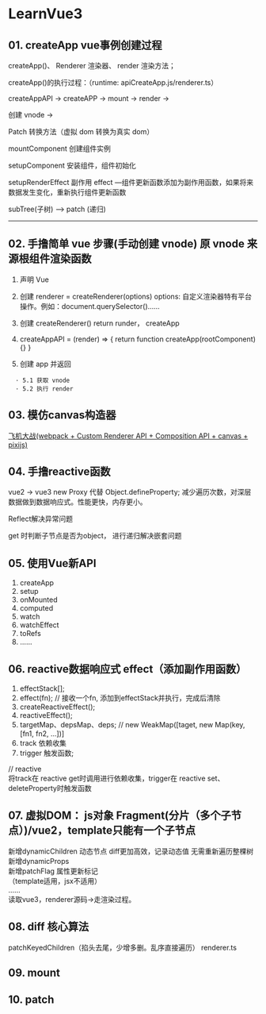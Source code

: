 # LearnVue3

## 01. createApp vue事例创建过程
createApp()、 Renderer 渲染器、 render 渲染方法；  

createApp()的执行过程：（runtime: apiCreateApp.js/renderer.ts）  

createAppAPI -> createAPP  -> mount ->  render ->  

创建 vnode ->

Patch 转换方法（虚拟 dom 转换为真实 dom） 

mountComponent 创建组件实例 

setupComponent 安装组件，组件初始化 

setupRenderEffect 副作用 effect —组件更新函数添加为副作用函数，如果将来数据发生变化，重新执行组件更新函数  

subTree(子树) —> patch (递归)

------------------

## 02. 手撸简单 vue 步骤(手动创建 vnode) 原 vnode 来源根组件渲染函数

1. 声明 Vue  

2. 创建 renderer = createRenderer(options) options: 自定义渲染器特有平台操作。例如：document.querySelector()……  

3. 创建 createRenderer() return runder， createApp  

4. createAppAPI = (render) => { return function createApp(rootComponent){} }  

5. 创建 app 并返回  

```
  · 5.1 获取 vnode  
  · 5.2 执行 render
```
## 03. 模仿canvas构造器
[飞机大战(webpack + Custom Renderer API + Composition API + canvas + pixijs)](play-plane/README.md)

## 04. 手撸reactive函数
  vue2 -> vue3 new Proxy 代替 Object.defineProperty; 减少遍历次数，对深层数据做到数据响应式。性能更快，内存更小。  

  Reflect解决异常问题  

  get 时判断子节点是否为object， 进行递归解决嵌套问题  

## 05. 使用Vue新API
1. createApp
2. setup
3. onMounted
4. computed
5. watch
6. watchEffect
7. toRefs
8. ......

## 06. reactive数据响应式 effect（添加副作用函数）
1. effectStack[];
2. effect(fn); // 接收一个fn, 添加到effectStack并执行，完成后清除
3. createReactiveEffect();
4. reactiveEffect();
5. targetMap、depsMap、deps; // new WeakMap([taget, new Map(key, [fn1, fn2, ...])]
6. track 依赖收集
7. trigger 触发函数;

// reactive  
将track在 reactive get时调用进行依赖收集，trigger在 reactive  set、deleteProperty时触发函数




## 07. 虚拟DOM： js对象  Fragment(分片（多个子节点）)/vue2，template只能有一个子节点
新增dynamicChildren 动态节点  diff更加高效，记录动态值 无需重新遍历整棵树  
新增dynamicProps  
新增patchFlag 属性更新标记  
（template适用，jsx不适用）  
......  
读取vue3，renderer源码->走渲染过程。

## 08. diff 核心算法
patchKeyedChildren（掐头去尾，少增多删。乱序直接遍历） renderer.ts 

## 09. mount

## 10. patch
